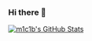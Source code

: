 ### Hi there 👋


[![**m1c1b's GitHub Stats**](https://github-readme-stats.vercel.app/api?username=m1c1b&hide_border=true&include_all_commits=true&count_private=true&show_icons=true)](https://github.com/m1c1b)
